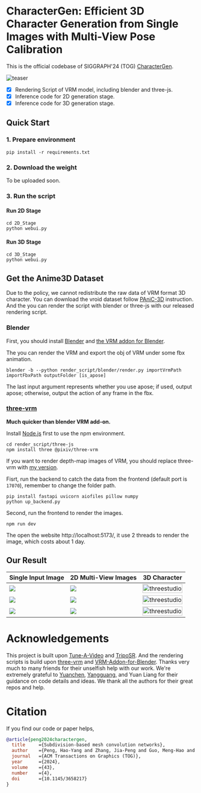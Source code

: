 # CharacterGen: Efficient 3D Character Generation from Single Images with Multi-View Pose Calibration

This is the official codebase of SIGGRAPH'24 (TOG) [CharacterGen](https://charactergen.github.io/).

![teaser](./materials/teaser.png)

- [x] Rendering Script of VRM model, including blender and three-js.
- [x] Inference code for 2D generation stage.
- [x] Inference code for 3D generation stage.

## Quick Start

### 1. Prepare environment

`pip install -r requirements.txt`


### 2. Download the weight

To be uploaded soon.

### 3. Run the script

#### Run 2D Stage

```
cd 2D_Stage
python webui.py
```

#### Run 3D Stage

```
cd 3D_Stage
python webui.py
```

## Get the Anime3D Dataset

Due to the policy, we cannot redistribute the raw data of VRM format 3D character.
You can download the vroid dataset follow [PAniC-3D](https://github.com/ShuhongChen/panic3d-anime-reconstruction) instruction.
And the you can render the script with blender or three-js with our released rendering script.

### Blender

First, you should install  [Blender](https://www.blender.org/) and  [the VRM addon for Blender](https://github.com/saturday06/VRM-Addon-for-Blender).

The you can render the VRM and export the obj of VRM under some fbx animation.

```
blender -b --python render_script/blender/render.py importVrmPath importFbxPath outputFolder [is_apose]
```

The last input argument represents whether you use apose; if used, output apose; otherwise, output the action of any frame in the fbx.

### [three-vrm](https://github.com/pixiv/three-vrm)

**Much quicker than blender VRM add-on.**

Install [Node.js](https://nodejs.org/) first to use the npm environment.

```
cd render_script/three-js
npm install three @pixiv/three-vrm
```

If you want to render depth-map images of VRM, you should replace three-vrm with [my version](/home/zjp/CharacterGen/render_script/three-js/src/three-vrm.js).

Fisrt, run the backend to catch the data from the frontend (default port is `17070`), remember to change the folder path.

```
pip install fastapi uvicorn aiofiles pillow numpy
python up_backend.py
```

Second, run the frontend to render the images.

```
npm run dev
```

The open the website http://localhost:5173/, it use 2 threads to render the image, which costs about 1 day.

## Our Result

| Single Input Image | 2D Multi-View Images | 3D Character |
|-------|-------|-------|
| ![](./materials/input/1.png) | ![](./materials/ours_multiview/1.png) | <img alt="threestudio" src="./materials/videos/1.gif" width="100%"> |
| ![](./materials/input/2.png) | ![](./materials/ours_multiview/2.png) | <img alt="threestudio" src="./materials/videos/2.gif" width="100%"> |
| ![](./materials/input/3.png) | ![](./materials/ours_multiview/3.png) | <img alt="threestudio" src="./materials/videos/3.gif" width="100%"> |

# Acknowledgements

This project is built upon [Tune-A-Video](https://github.com/showlab/Tune-A-Video) and [TripoSR](https://github.com/VAST-AI-Research/TripoSR).
And the rendering scripts is build upon [three-vrm](https://github.com/pixiv/three-vrm) and [VRM-Addon-for-Blender](https://github.com/saturday06/VRM-Addon-for-Blender).
Thanks very much to many friends for their unselfish help with our work. We're extremely grateful to [Yuanchen](https://github.com/bennyxguo), [Yangguang](https://scholar.google.com/citations?user=a7AMvgkAAAAJ), and Yuan Liang for their guidance on code details and ideas.
We thank all the authors for their great repos and help.

# Citation

If you find our code or paper helps, 

```bibtex
@article{peng2024charactergen,
  title     ={Subdivision-based mesh convolution networks},
  author    ={Peng, Hao-Yang and Zhang, Jia-Peng and Guo, Meng-Hao and Cao, Yan-Pei, and Hu, Shi-Min},
  journal   ={ACM Transactions on Graphics (TOG)},
  year      ={2024},
  volume    ={43},
  number    ={4},
  doi       ={10.1145/3658217}
}
```